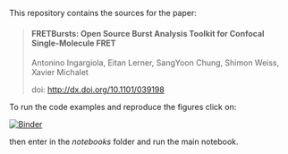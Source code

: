 This repository contains the sources for the paper:

>#### FRETBursts: Open Source Burst Analysis Toolkit for Confocal Single-Molecule FRET
>Antonino Ingargiola, Eitan Lerner, SangYoon Chung, Shimon Weiss, Xavier Michalet
>
>doi: http://dx.doi.org/10.1101/039198

To run the code examples and reproduce the figures click on:

[![Binder](http://mybinder.org/badge.svg)](http://mybinder.org/repo/tritemio/fretbursts_paper)

then enter in the *notebooks* folder and run the main notebook.
